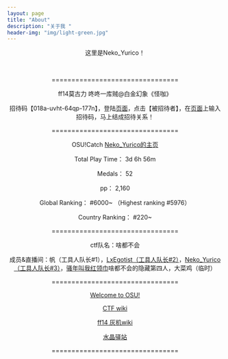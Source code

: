 ```yaml
---
layout: page
title: "About"
description: "关于我 " 
header-img: "img/light-green.jpg"
---
```


<p style="text-align: center;">这里是Neko_Yurico！</p>
<p style="text-align: center;">&nbsp;&nbsp;</p>
<p style="text-align: center;">================================</p>
<p style="text-align: center;">ff14莫古力 咚咚一库贼@白金幻象《怪咖》</p>
<p style="text-align: center;">招待码【018a-uvht-64qp-177n】，登陆<a title="ff14 萌新招待" href="https://actff1.web.sdo.com/20190315Zhaodai/index.html#/index" target="_blank" rel="noopener noreferrer">页面</a>，点击【被招待者】，在<a title="ff14 萌新招待" href="https://actff1.web.sdo.com/20190315Zhaodai/index.html#/index" target="_blank" rel="noopener noreferrer">页面</a>上输入招待码，马上结成招待关系！</p>
<p style="text-align: center;">================================</p>
<p style="text-align: center;">OSU!Catch&nbsp;<a href="https://osu.ppy.sh/users/7873359" target="_blank" rel="noopener noreferrer">Neko_Yurico的主页</a></p>
<p style="text-align: center;">Total Play Time：&nbsp;3d 6h 56m</p>
<p style="text-align: center;">Medals： 52</p>
<p style="text-align: center;">pp： 2,160</p>
<p style="text-align: center;">Global Ranking： #6000~ （Highest ranking #5976）</p>
<p style="text-align: center;">Country Ranking： #220~</p>
<p style="text-align: center;">================================</p>
<p style="text-align: center;">ctf队名：啥都不会</p>
<p style="text-align: center;">成员&直播间：帆（工具人队长#1），<a title="LxEgotist的直播间" href="https://live.bilibili.com/300832" target="_blank" rel="noopener noreferrer">LxEgotist（工具人队长#2）</a>，<a title="貓耳ゆりこ的直播间" href="https://live.bilibili.com/29241" target="_blank" rel="noopener noreferrer">Neko_Yurico（工具人队长#3）</a>，<a title="骚年叫我红领巾的直播间" href="https://live.bilibili.com/13114625" target="_blank" rel="noopener noreferrer">骚年叫我红领巾</a><span class="heimu" title="你知道的太多了">啥都不会的隐藏第四人</span>，大菜鸡（临时）</p>
<p style="text-align: center;">================================</p>
<p style="text-align: center;"><a title="欢迎 &middot; 知识库 | osu!" href="https://osu.ppy.sh/wiki/zh/Welcome" target="_blank" rel="noopener noreferrer">Welcome to OSU!</a></p>
<p style="text-align: center;"><a title="CTF Wiki" href="https://wiki.x10sec.org/" target="_blank" rel="noopener noreferrer">CTF wiki</a></p>
<p style="text-align: center;"><a title="最终幻想XIV中文维基 - 灰机wiki" href="https://ff14.huijiwiki.com/wiki/%E9%A6%96%E9%A1%B5" target="_blank" rel="noopener noreferrer">ff14 灰机wiki</a></p>
<p style="text-align: center;"><a title="水晶驿站 - 光之秃头网址导航" href="http://riesa.gitee.io/crystal/" target="_blank" rel="noopener noreferrer">水晶驿站</a></p>
<div class="profile-detail__top-left-item">
<div class="value-display value-display--pp">
<div class="value-display__label" style="text-align: center;">================================</div>
</div>
</div>


